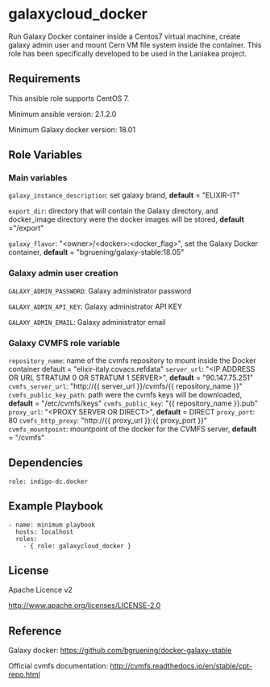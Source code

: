 galaxycloud_docker
=========
Run Galaxy Docker container inside a Centos7 virtual machine, create galaxy admin user and mount Cern VM file system inside the container.
This role has been specifically developed to be used in the Laniakea project.


Requirements
------------

This ansible role supports CentOS 7.

Minimum ansible version: 2.1.2.0

Minimum Galaxy docker version: 18.01

Role Variables
--------------

### Main variables ###
 
``galaxy_instance_description``: set galaxy brand, **default** = "ELIXIR-IT"

``export_dir``: directory that will contain the Galaxy directory, and docker_image directory were the docker images will be stored, **default** ="/export"

``galaxy_flavor``: "\<owner>/\<docker\>:<docker_flag\>\", set the Galaxy Docker container, **default** = "bgruening/galaxy-stable:18.05"

### Galaxy admin user creation ###

``GALAXY_ADMIN_PASSWORD``: Galaxy administrator password 

``GALAXY_ADMIN_API_KEY``: Galaxy administrator API KEY 

``GALAXY_ADMIN_EMAIL``: Galaxy administrator email

### Galaxy CVMFS role variable ###

``repository_name``: name of the cvmfs repository to mount inside the Docker container default = "elixir-italy.covacs.refdata"
``server_url``: "<IP ADDRESS OR URL STRATUM 0 OR STRATUM 1 SERVER>", **default** = "90.147.75.251"
``cvmfs_server_url``: "http://{{ server_url }}/cvmfs/{{ repository_name }}"
``cvmfs_public_key_path``: path were the cvmfs keys will be downloaded, **default** =  "/etc/cvmfs/keys"
``cvmfs_public_key``: "{{ repository_name }}.pub"
``proxy_url``: "\<PROXY SERVER OR DIRECT>", **default** = DIRECT
``proxy_port``: 80
``cvmfs_http_proxy``: "http://{{ proxy_url }}:{{ proxy_port }}"
``cvmfs_mountpoint``: mountpoint of the docker for the CVMFS server, **default** = "/cvmfs"


Dependencies
------------

``role: indigo-dc.docker``


Example Playbook
----------------

    - name: minimum playbook
      hosts: localhost
      roles:
        - { role: galaxycloud_docker }


License
-------

Apache Licence v2

http://www.apache.org/licenses/LICENSE-2.0


Reference
---------
Galaxy docker: https://github.com/bgruening/docker-galaxy-stable

Official cvmfs documentation: http://cvmfs.readthedocs.io/en/stable/cpt-repo.html




